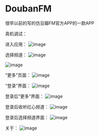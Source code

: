 # DoubanFM
很早以前的写的仿豆瓣FM官方APP的一款APP

真机调试：

进入应用：
 ![image](https://github.com/LorinRain/DoubanFM/raw/master/ScreenShots/IMG_0114.PNG)
 
 选择频道：
  ![image](https://github.com/LorinRain/DoubanFM/raw/master/ScreenShots/IMG_0115.PNG)
  
   ![image](https://github.com/LorinRain/DoubanFM/raw/master/ScreenShots/IMG_0116.PNG)
   
 “更多”页面：
  ![image](https://github.com/LorinRain/DoubanFM/raw/master/ScreenShots/IMG_0117.PNG)
    
 “登录”界面：
  ![image](https://github.com/LorinRain/DoubanFM/raw/master/ScreenShots/IMG_0118.PNG)
     
 登录后“更多”界面：
  ![image](https://github.com/LorinRain/DoubanFM/raw/master/ScreenShots/IMG_0119.PNG)
 
 登录后收听红心频道：
  ![image](https://github.com/LorinRain/DoubanFM/raw/master/ScreenShots/IMG_0120.PNG)
       
 登录后选择频道界面：
 ![image](https://github.com/LorinRain/DoubanFM/raw/master/ScreenShots/IMG_0121.PNG)
        
  关于：
  ![image](https://github.com/LorinRain/DoubanFM/raw/master/ScreenShots/IMG_0122.PNG)
